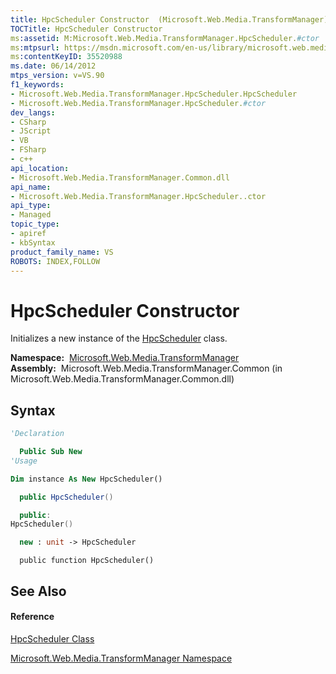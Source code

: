 ```yaml
---
title: HpcScheduler Constructor  (Microsoft.Web.Media.TransformManager)
TOCTitle: HpcScheduler Constructor
ms:assetid: M:Microsoft.Web.Media.TransformManager.HpcScheduler.#ctor
ms:mtpsurl: https://msdn.microsoft.com/en-us/library/microsoft.web.media.transformmanager.hpcscheduler.hpcscheduler(v=VS.90)
ms:contentKeyID: 35520988
ms.date: 06/14/2012
mtps_version: v=VS.90
f1_keywords:
- Microsoft.Web.Media.TransformManager.HpcScheduler.HpcScheduler
- Microsoft.Web.Media.TransformManager.HpcScheduler.#ctor
dev_langs:
- CSharp
- JScript
- VB
- FSharp
- c++
api_location:
- Microsoft.Web.Media.TransformManager.Common.dll
api_name:
- Microsoft.Web.Media.TransformManager.HpcScheduler..ctor
api_type:
- Managed
topic_type:
- apiref
- kbSyntax
product_family_name: VS
ROBOTS: INDEX,FOLLOW
---
```


# HpcScheduler Constructor

Initializes a new instance of the [HpcScheduler](hpcscheduler-class-microsoft-web-media-transformmanager.md) class.

**Namespace:**  [Microsoft.Web.Media.TransformManager](microsoft-web-media-transformmanager-namespace.md)  
**Assembly:**  Microsoft.Web.Media.TransformManager.Common (in Microsoft.Web.Media.TransformManager.Common.dll)

## Syntax

``` vb
'Declaration

  Public Sub New
'Usage

Dim instance As New HpcScheduler()
```

``` csharp
  public HpcScheduler()
```

``` c++
  public:
HpcScheduler()
```

``` fsharp
  new : unit -> HpcScheduler
```

``` jscript
  public function HpcScheduler()
```

## See Also

#### Reference

[HpcScheduler Class](hpcscheduler-class-microsoft-web-media-transformmanager.md)

[Microsoft.Web.Media.TransformManager Namespace](microsoft-web-media-transformmanager-namespace.md)

